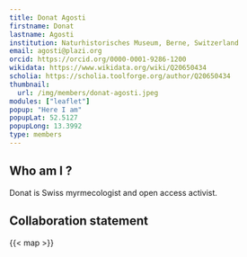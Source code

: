 ```yaml
---
title: Donat Agosti
firstname: Donat
lastname: Agosti
institution: Naturhistorisches Museum, Berne, Switzerland
email: agosti@plazi.org
orcid: https://orcid.org/0000-0001-9286-1200
wikidata: https://www.wikidata.org/wiki/Q20650434
scholia: https://scholia.toolforge.org/author/Q20650434
thumbnail:
  url: /img/members/donat-agosti.jpeg
modules: ["leaflet"]
popup: "Here I am"
popupLat: 52.5127
popupLong: 13.3992
type: members
---
```


## Who am I ?

Donat is Swiss myrmecologist and open access activist.

## Collaboration statement


{{< map >}}
